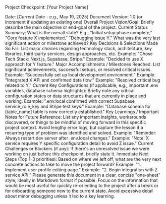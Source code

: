 Project Checkpoint: [Your Project Name]

Date: [Current Date - e.g., May 19, 2025]
Document Version: 1.0 (or increment if updating an existing one)
Overall Project Vision/Goal:
Briefly describe the main objective or end-goal of the project.
Current Status Summary:
What is the overall state? E.g., "Initial setup phase complete," "Core feature X implemented," "Debugging issue Y."
What was the very last significant action or milestone achieved?
Key Decisions & Selections Made So Far:
List major choices regarding technology stack, architecture, key libraries, third-party services, design approaches, etc.
Example: "Chose Tech Stack: Next.js, Supabase, Stripe."
Example: "Decided to use X approach for Y feature."
Major Accomplishments / Milestones Reached:
List significant achievements, successful setups, or resolved critical issues.
Example: "Successfully set up local development environment."
Example: "Integrated X API and confirmed data flow."
Example: "Resolved critical bug related to Y."
Current Key Configurations (if applicable, e.g., important .env variables, database schema highlights):
Briefly note any critical configuration states or data structures that are currently in place and working.
Example: ".env.local confirmed with correct Supabase service_role_key and Stripe test keys."
Example: "Database schema for [table_name] table is now correctly established."
Key Learnings / Important Notes for Future Reference:
List any important insights, workarounds discovered, or things to be mindful of moving forward in this specific project context. Avoid lengthy error logs, but capture the lesson if a recurring type of problem was identified and solved.
Example: "Reminder: Always restart dev server after .env.local changes."
Example: "Note: X service requires Y specific configuration detail to avoid Z issue."
Current Challenges or Blockers (if any):
If there's an unresolved issue we were working on just before this checkpoint, briefly state it.
Immediate Next Steps (Top 1-3 priorities):
Based on where we left off, what are the very next concrete actions to take to move the project forward?
Example: "1. Implement user profile editing page."
Example: "2. Begin integration with Z service API."
Please generate this document in a clear, concise "one-sheet" style, ideally in Markdown format if possible. Focus on the information that would be most useful for quickly re-orienting to the project after a break or for onboarding someone new to the current state. Avoid excessive detail about minor debugging unless it led to a key learning.
